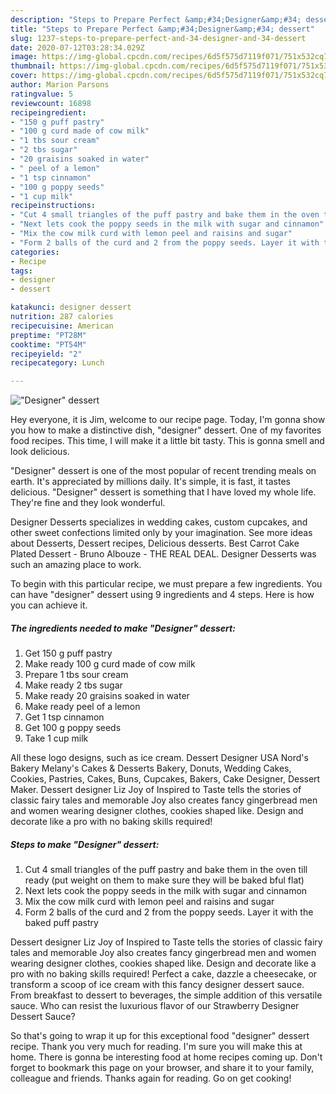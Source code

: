 ```yaml
---
description: "Steps to Prepare Perfect &amp;#34;Designer&amp;#34; dessert"
title: "Steps to Prepare Perfect &amp;#34;Designer&amp;#34; dessert"
slug: 1237-steps-to-prepare-perfect-and-34-designer-and-34-dessert
date: 2020-07-12T03:28:34.029Z
image: https://img-global.cpcdn.com/recipes/6d5f575d7119f071/751x532cq70/designer-dessert-recipe-main-photo.jpg
thumbnail: https://img-global.cpcdn.com/recipes/6d5f575d7119f071/751x532cq70/designer-dessert-recipe-main-photo.jpg
cover: https://img-global.cpcdn.com/recipes/6d5f575d7119f071/751x532cq70/designer-dessert-recipe-main-photo.jpg
author: Marion Parsons
ratingvalue: 5
reviewcount: 16898
recipeingredient:
- "150 g puff pastry"
- "100 g curd made of cow milk"
- "1 tbs sour cream"
- "2 tbs sugar"
- "20 graisins soaked in water"
- " peel of a lemon"
- "1 tsp cinnamon"
- "100 g poppy seeds"
- "1 cup milk"
recipeinstructions:
- "Cut 4 small triangles of the puff pastry and bake them in the oven till ready (put weight on them to make sure they will be baked bful flat)"
- "Next lets cook the poppy seeds in the milk with sugar and cinnamon"
- "Mix the cow milk curd with lemon peel and raisins and sugar"
- "Form 2 balls of the curd and 2 from the poppy seeds. Layer it with the baked puff pastry"
categories:
- Recipe
tags:
- designer
- dessert

katakunci: designer dessert 
nutrition: 287 calories
recipecuisine: American
preptime: "PT28M"
cooktime: "PT54M"
recipeyield: "2"
recipecategory: Lunch

---
```



![&#34;Designer&#34; dessert](https://img-global.cpcdn.com/recipes/6d5f575d7119f071/751x532cq70/designer-dessert-recipe-main-photo.jpg)

Hey everyone, it is Jim, welcome to our recipe page. Today, I'm gonna show you how to make a distinctive dish, &#34;designer&#34; dessert. One of my favorites food recipes. This time, I will make it a little bit tasty. This is gonna smell and look delicious.

&#34;Designer&#34; dessert is one of the most popular of recent trending meals on earth. It's appreciated by millions daily. It's simple, it is fast, it tastes delicious. &#34;Designer&#34; dessert is something that I have loved my whole life. They're fine and they look wonderful.

Designer Desserts specializes in wedding cakes, custom cupcakes, and other sweet confections limited only by your imagination. See more ideas about Desserts, Dessert recipes, Delicious desserts. Best Carrot Cake Plated Dessert - Bruno Albouze - THE REAL DEAL. Designer Desserts was such an amazing place to work.


To begin with this particular recipe, we must prepare a few ingredients. You can have &#34;designer&#34; dessert using 9 ingredients and 4 steps. Here is how you can achieve it.

<!--inarticleads1-->

##### The ingredients needed to make &#34;Designer&#34; dessert:

1. Get 150 g puff pastry
1. Make ready 100 g curd made of cow milk
1. Prepare 1 tbs sour cream
1. Make ready 2 tbs sugar
1. Make ready 20 graisins soaked in water
1. Make ready  peel of a lemon
1. Get 1 tsp cinnamon
1. Get 100 g poppy seeds
1. Take 1 cup milk


All these logo designs, such as ice cream. Dessert Designer USA Nord&#39;s Bakery Melany&#39;s Cakes &amp; Desserts Bakery, Donuts, Wedding Cakes, Cookies, Pastries, Cakes, Buns, Cupcakes, Bakers, Cake Designer, Dessert Maker. Dessert designer Liz Joy of Inspired to Taste tells the stories of classic fairy tales and memorable Joy also creates fancy gingerbread men and women wearing designer clothes, cookies shaped like. Design and decorate like a pro with no baking skills required! 

<!--inarticleads2-->

##### Steps to make &#34;Designer&#34; dessert:

1. Cut 4 small triangles of the puff pastry and bake them in the oven till ready (put weight on them to make sure they will be baked bful flat)
1. Next lets cook the poppy seeds in the milk with sugar and cinnamon
1. Mix the cow milk curd with lemon peel and raisins and sugar
1. Form 2 balls of the curd and 2 from the poppy seeds. Layer it with the baked puff pastry


Dessert designer Liz Joy of Inspired to Taste tells the stories of classic fairy tales and memorable Joy also creates fancy gingerbread men and women wearing designer clothes, cookies shaped like. Design and decorate like a pro with no baking skills required! Perfect a cake, dazzle a cheesecake, or transform a scoop of ice cream with this fancy designer dessert sauce. From breakfast to dessert to beverages, the simple addition of this versatile sauce. Who can resist the luxurious flavor of our Strawberry Designer Dessert Sauce? 

So that's going to wrap it up for this exceptional food &#34;designer&#34; dessert recipe. Thank you very much for reading. I'm sure you will make this at home. There is gonna be interesting food at home recipes coming up. Don't forget to bookmark this page on your browser, and share it to your family, colleague and friends. Thanks again for reading. Go on get cooking!
